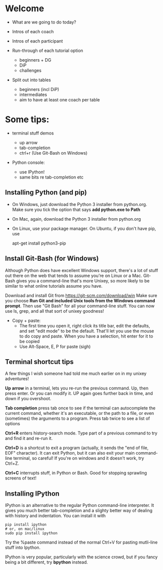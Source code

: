 # Welcome

* What are we going to do today?

* Intros of each coach

* Intros of each participant

* Run-through of each tutorial option
    - beginners + DG
    - DiP
    - challenges


* Split out into tables
    - beginners (incl DiP)
    - intermediates
    - aim to have at least one coach per table


# Some tips:

* terminal stuff demos
    - up arrow
    - tab-completion
    - ctrl+r
(Use Git-Bash on Windows)

* Python console:
    - use IPython!
    - same bits re tab-completion etc


## Installing Python (and pip)


* On Windows, just download the Python 3 installer from python.org.  Make sure you tick the option that says **add python.exe to Path**

* On Mac, again, download the Python 3 installer from python.org

* On Linux, use your package manager.  On Ubuntu, if you don't have pip, use 

    apt-get install python3-pip


## Install Git-Bash (for Windows)

Although Python does have excellent Windows support, there's a lot of stuff out there on the web that tends to assume you're on Linux or a Mac.  Git-Bash gives you a command-line that's more Unixey, so more likely to be similar to what online tutorials assume you have.

Download and install Git from https://git-scm.com/download/win
Make sure you choose **Run Git and included Unix tools from the Windows command prompt**. 
Then use "Git Bash" for all your command-line stuff.  You can now use ls, grep, and all that sort of unixey goodness!

* Copy + paste:
    - The first time you open it, right click its title bar, edit the defaults, and set "edit mode" to be the default.  That'll let you use the mouse to do copy and paste.  When you have a selection, hit enter for it to be copied
    - Use Alt-Space, E, P for paste (sigh)


## Terminal shortcut tips

A few things I wish someone had told me much earlier on in my unixey adventures!

**Up arrow** in a terminal, lets you re-run the previous command.  Up, then press enter.  Or you can modify it.  UP again goes further back in time, and down if you overshoot.

**Tab completion** press tab once to see if the terminal can autocomplete the current command, whether it's an executable, or the path to a file, or even (sometimes) the arguments to a program.  Press tab twice to see a list of options

**Ctrl+R** enters history-search mode.  Type part of a previous command to try and find it and re-run it.

**Ctrl+D** is a shortcut to exit a program (actually, it sends the "end of file, EOF" character).  It can exit Python, but it can also exit your main command-line terminal, so careful!  If you're on windows and it doesn't work, try Ctrl+Z.

**Ctrl+C** interrupts stuff, in Python or Bash.  Good for stopping sprawling screens of text!


## Installing IPython

IPython is an alternative to the regular Python command-line interpreter.  It gives you much better tab-completion and a slighty better way of dealing with history and indentation.  You can install it with 

    pip install ipython
    # or, on mac/linux
    sudo pip install ipython

Try the %paste command instead of the normal Ctrl+V for pasting mutli-line stuff into Ipython.

IPython is very popular, particularly with the science crowd, but if you fancy being a bit different, try **bpython** instead.



